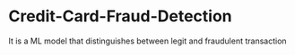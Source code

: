 # Credit-Card-Fraud-Detection
It is a ML model that distinguishes between legit and fraudulent transaction
